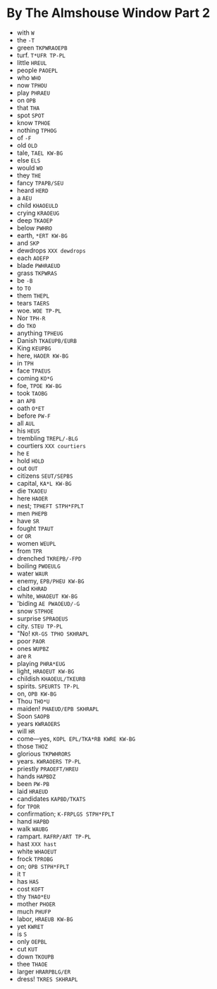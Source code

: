 # By The Almshouse Window Part 2

* with `W`
* the `-T`
* green `TKPWRAOEPB`
* turf. `T*UFR TP-PL`
* little `HREUL`
* people `PAOEPL`
* who `WHO`
* now `TPHOU`
* play `PHRAEU`
* on `OPB`
* that `THA`
* spot `SPOT`
* know `TPHOE`
* nothing `TPHOG`
* of `-F`
* old `OLD`
* tale, `TAEL KW-BG`
* else `ELS`
* would `WO`
* they `THE`
* fancy `TPAPB/SEU`
* heard `HERD`
* a `AEU`
* child `KHAOEULD`
* crying `KRAOEUG`
* deep `TKAOEP`
* below `PWHRO`
* earth, `*ERT KW-BG`
* and `SKP`
* dewdrops `XXX dewdrops`
* each `AOEFP`
* blade `PWHRAEUD`
* grass `TKPWRAS`
* be `-B`
* to `TO`
* them `THEPL`
* tears `TAERS`
* woe. `WOE TP-PL`
* Nor `TPH-R`
* do `TKO`
* anything `TPHEUG`
* Danish `TKAEUPB/EURB`
* King `KEUPBG`
* here, `HAOER KW-BG`
* in `TPH`
* face `TPAEUS`
* coming `KO*G`
* foe, `TPOE KW-BG`
* took `TAOBG`
* an `APB`
* oath `O*ET`
* before `PW-F`
* all `AUL`
* his `HEUS`
* trembling `TREPL/-BLG`
* courtiers `XXX courtiers`
* he `E`
* hold `HOLD`
* out `OUT`
* citizens `SEUT/SEPBS`
* capital, `KA*L KW-BG`
* die `TKAOEU`
* here `HAOER`
* nest; `TPHEFT STPH*FPLT`
* men `PHEPB`
* have `SR`
* fought `TPAUT`
* or `OR`
* women `WEUPL`
* from `TPR`
* drenched `TKREPB/-FPD`
* boiling `PWOEULG`
* water `WAUR`
* enemy, `EPB/PHEU KW-BG`
* clad `KHRAD`
* white, `WHAOEUT KW-BG`
* 'biding `AE PWAOEUD/-G`
* snow `STPHOE`
* surprise `SPRAOEUS`
* city. `STEU TP-PL`
* "No! `KR-GS TPHO SKHRAPL`
* poor `PAOR`
* ones `WUPBZ`
* are `R`
* playing `PHRA*EUG`
* light, `HRAOEUT KW-BG`
* childish `KHAOEUL/TKEURB`
* spirits. `SPEURTS TP-PL`
* on, `OPB KW-BG`
* Thou `THO*U`
* maiden! `PHAEUD/EPB SKHRAPL`
* Soon `SAOPB`
* years `KWRAOERS`
* will `HR`
* come—yes, `KOPL EPL/TKA*RB KWRE KW-BG`
* those `THOZ`
* glorious `TKPWHRORS`
* years. `KWRAOERS TP-PL`
* priestly `PRAOEFT/HREU`
* hands `HAPBDZ`
* been `PW-PB`
* laid `HRAEUD`
* candidates `KAPBD/TKATS`
* for `TPOR`
* confirmation; `K-FRPLGS STPH*FPLT`
* hand `HAPBD`
* walk `WAUBG`
* rampart. `RAFRP/ART TP-PL`
* hast `XXX hast`
* white `WHAOEUT`
* frock `TPROBG`
* on; `OPB STPH*FPLT`
* it `T`
* has `HAS`
* cost `KOFT`
* thy `THAO*EU`
* mother `PHOER`
* much `PHUFP`
* labor, `HRAEUB KW-BG`
* yet `KWRET`
* is `S`
* only `OEPBL`
* cut `KUT`
* down `TKOUPB`
* thee `THAOE`
* larger `HRARPBLG/ER`
* dress! `TKRES SKHRAPL`
